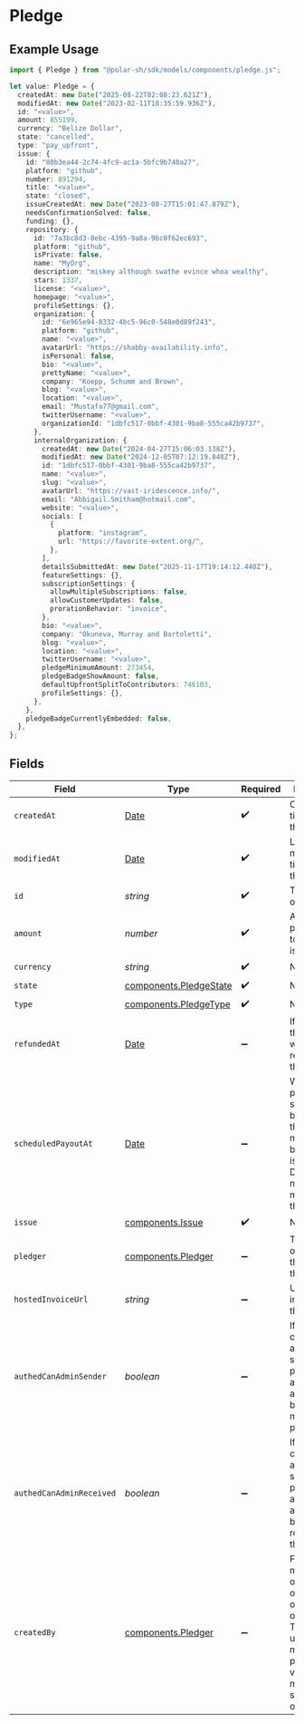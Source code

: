 # Pledge

## Example Usage

```typescript
import { Pledge } from "@polar-sh/sdk/models/components/pledge.js";

let value: Pledge = {
  createdAt: new Date("2025-08-22T02:08:23.621Z"),
  modifiedAt: new Date("2023-02-11T18:35:59.936Z"),
  id: "<value>",
  amount: 855199,
  currency: "Belize Dollar",
  state: "cancelled",
  type: "pay_upfront",
  issue: {
    id: "80b3ea44-2c74-4fc9-ac1a-5bfc9b740a27",
    platform: "github",
    number: 891294,
    title: "<value>",
    state: "closed",
    issueCreatedAt: new Date("2023-08-27T15:01:47.879Z"),
    needsConfirmationSolved: false,
    funding: {},
    repository: {
      id: "7a3bc8d3-8ebc-4395-9a8a-9bc0f62ec693",
      platform: "github",
      isPrivate: false,
      name: "MyOrg",
      description: "miskey although swathe evince whoa wealthy",
      stars: 1337,
      license: "<value>",
      homepage: "<value>",
      profileSettings: {},
      organization: {
        id: "6e965e94-8332-4bc5-96c0-548e0d89f243",
        platform: "github",
        name: "<value>",
        avatarUrl: "https://shabby-availability.info",
        isPersonal: false,
        bio: "<value>",
        prettyName: "<value>",
        company: "Koepp, Schumm and Brown",
        blog: "<value>",
        location: "<value>",
        email: "Mustafa77@gmail.com",
        twitterUsername: "<value>",
        organizationId: "1dbfc517-0bbf-4301-9ba8-555ca42b9737",
      },
      internalOrganization: {
        createdAt: new Date("2024-04-27T15:06:03.138Z"),
        modifiedAt: new Date("2024-12-05T07:12:19.848Z"),
        id: "1dbfc517-0bbf-4301-9ba8-555ca42b9737",
        name: "<value>",
        slug: "<value>",
        avatarUrl: "https://vast-iridescence.info/",
        email: "Abbigail.Smitham@hotmail.com",
        website: "<value>",
        socials: [
          {
            platform: "instagram",
            url: "https://favorite-extent.org/",
          },
        ],
        detailsSubmittedAt: new Date("2025-11-17T19:14:12.440Z"),
        featureSettings: {},
        subscriptionSettings: {
          allowMultipleSubscriptions: false,
          allowCustomerUpdates: false,
          prorationBehavior: "invoice",
        },
        bio: "<value>",
        company: "Okuneva, Murray and Bartoletti",
        blog: "<value>",
        location: "<value>",
        twitterUsername: "<value>",
        pledgeMinimumAmount: 273454,
        pledgeBadgeShowAmount: false,
        defaultUpfrontSplitToContributors: 746103,
        profileSettings: {},
      },
    },
    pledgeBadgeCurrentlyEmbedded: false,
  },
};
```

## Fields

| Field                                                                                                                                                       | Type                                                                                                                                                        | Required                                                                                                                                                    | Description                                                                                                                                                 |
| ----------------------------------------------------------------------------------------------------------------------------------------------------------- | ----------------------------------------------------------------------------------------------------------------------------------------------------------- | ----------------------------------------------------------------------------------------------------------------------------------------------------------- | ----------------------------------------------------------------------------------------------------------------------------------------------------------- |
| `createdAt`                                                                                                                                                 | [Date](https://developer.mozilla.org/en-US/docs/Web/JavaScript/Reference/Global_Objects/Date)                                                               | :heavy_check_mark:                                                                                                                                          | Creation timestamp of the object.                                                                                                                           |
| `modifiedAt`                                                                                                                                                | [Date](https://developer.mozilla.org/en-US/docs/Web/JavaScript/Reference/Global_Objects/Date)                                                               | :heavy_check_mark:                                                                                                                                          | Last modification timestamp of the object.                                                                                                                  |
| `id`                                                                                                                                                        | *string*                                                                                                                                                    | :heavy_check_mark:                                                                                                                                          | The ID of the object.                                                                                                                                       |
| `amount`                                                                                                                                                    | *number*                                                                                                                                                    | :heavy_check_mark:                                                                                                                                          | Amount pledged towards the issue                                                                                                                            |
| `currency`                                                                                                                                                  | *string*                                                                                                                                                    | :heavy_check_mark:                                                                                                                                          | N/A                                                                                                                                                         |
| `state`                                                                                                                                                     | [components.PledgeState](../../models/components/pledgestate.md)                                                                                            | :heavy_check_mark:                                                                                                                                          | N/A                                                                                                                                                         |
| `type`                                                                                                                                                      | [components.PledgeType](../../models/components/pledgetype.md)                                                                                              | :heavy_check_mark:                                                                                                                                          | N/A                                                                                                                                                         |
| `refundedAt`                                                                                                                                                | [Date](https://developer.mozilla.org/en-US/docs/Web/JavaScript/Reference/Global_Objects/Date)                                                               | :heavy_minus_sign:                                                                                                                                          | If and when the pledge was refunded to the pledger                                                                                                          |
| `scheduledPayoutAt`                                                                                                                                         | [Date](https://developer.mozilla.org/en-US/docs/Web/JavaScript/Reference/Global_Objects/Date)                                                               | :heavy_minus_sign:                                                                                                                                          | When the payout is scheduled to be made to the maintainers behind the issue. Disputes must be made before this date.                                        |
| `issue`                                                                                                                                                     | [components.Issue](../../models/components/issue.md)                                                                                                        | :heavy_check_mark:                                                                                                                                          | N/A                                                                                                                                                         |
| `pledger`                                                                                                                                                   | [components.Pledger](../../models/components/pledger.md)                                                                                                    | :heavy_minus_sign:                                                                                                                                          | The user or organization that made this pledge                                                                                                              |
| `hostedInvoiceUrl`                                                                                                                                          | *string*                                                                                                                                                    | :heavy_minus_sign:                                                                                                                                          | URL of invoice for this pledge                                                                                                                              |
| `authedCanAdminSender`                                                                                                                                      | *boolean*                                                                                                                                                   | :heavy_minus_sign:                                                                                                                                          | If the currently authenticated subject can perform admin actions on behalf of the maker of the peldge                                                       |
| `authedCanAdminReceived`                                                                                                                                    | *boolean*                                                                                                                                                   | :heavy_minus_sign:                                                                                                                                          | If the currently authenticated subject can perform admin actions on behalf of the receiver of the peldge                                                    |
| `createdBy`                                                                                                                                                 | [components.Pledger](../../models/components/pledger.md)                                                                                                    | :heavy_minus_sign:                                                                                                                                          | For pledges made by an organization, or on behalf of an organization. This is the user that made the pledge. Only visible for members of said organization. |